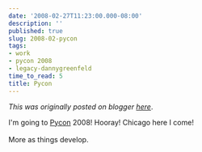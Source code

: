 ```yaml
---
date: '2008-02-27T11:23:00.000-08:00'
description: ''
published: true
slug: 2008-02-pycon
tags:
- work
- pycon 2008
- legacy-dannygreenfeld
time_to_read: 5
title: Pycon
---
```


*This was originally posted on blogger [here](https://dannygreenfeld.blogspot.com/2008/02/pycon.html)*.

I'm going to <a href="http://us.pycon.org/2008/">Pycon</a> 2008!  Hooray!  Chicago here I come!<br /><br />More as things develop.